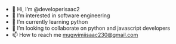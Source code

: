 - 👋 Hi, I’m @developerisaac2
- 👀 I’m interested in software engineering
- 🌱 I’m currently learning python
- 💞️ I’m looking to collaborate on python and javascript developers
- 📫 How to reach me mugwimiisaac230@gmail.com

<!---
developerisaac2/developerisaac2 is a ✨ special ✨ repository because its `README.md` (this file) appears on your GitHub profile.
You can click the Preview link to take a look at your changes.
--->
